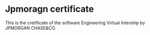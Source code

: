 #  Jpmoragn certificate

This is the cretificate of the software Engineering Virtual Intership by JPMORGAN CHASE&CO.
